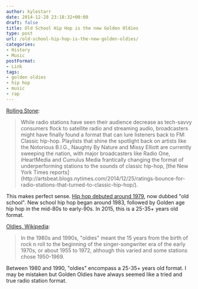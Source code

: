 ```yaml
---
author: kylestarr
date: 2014-12-28 23:18:32+00:00
draft: false
title: Old School Hip Hop is the new Golden Oldies
type: post
url: /old-school-hip-hop-is-the-new-golden-oldies/
categories:
- History
- Music
postFormat:
- Link
tags:
- golden oldies
- hip hop
- music
- rap
---
```


[Rolling Stone](http://www.rollingstone.com/music/news/classic-hip-hop-format-rescuing-radio-stations-20141228):


<blockquote>While radio stations have seen their audience decrease as tech-savvy consumers flock to satellite radio and streaming audio, broadcasters might have finally found a format that can lure listeners back to FM: Classic hip-hop. Playlists that shine the spotlight back on artists like the Notorious B.I.G., Naughty By Nature and Missy Elliott are currently sweeping the nation, with major broadcasters like Radio One, iHeartMedia and Cumulus Media frantically changing the format of underperforming stations to the sounds of classic hip-hop, [the New York Times reports](http://artsbeat.blogs.nytimes.com/2014/12/25/ratings-bounce-for-radio-stations-that-turned-to-classic-hip-hop/).</blockquote>


This makes perfect sense. [Hip hop debuted around 1979](http://en.m.wikipedia.org/wiki/Roots_of_hip_hop), now dubbed "old school". New school hip hop began around 1983, followed by Golden age hip hop in the mid-80s to early-90s. In 2015, this is a 25-35+ years old format.

[Oldies, Wikipedia](http://en.m.wikipedia.org/wiki/Oldies):



<blockquote>In the 1980s and 1990s, "oldies" meant the 15 years from the birth of rock n roll to the beginning of the singer-songwriter era of the early 1970s, or about 1955 to 1972, although this varied and some stations chose 1950-1969.</blockquote>



Between 1980 and 1990, "oldies" encompass a 25-35+ years old format. I may be mistaken but Golden Oldies have always seemed like a tried and true radio station format.
